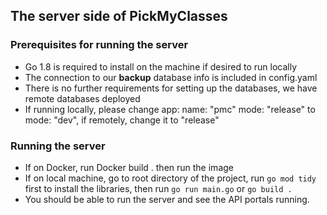 ## The server side of PickMyClasses

### Prerequisites for running the server

- Go 1.8 is required to install on the machine if desired to run locally
- The connection to our **backup** database info is included in config.yaml
- There is no further requirements for setting up the databases, we have remote databases deployed
- If running locally, please change app:
  name: "pmc"
  mode: "release" to mode: "dev", if remotely, change it to "release"

### Running the server

- If on Docker, run Docker build . then run the image 
- If on local machine, go to root directory of the project, run `go mod tidy` first to install the libraries, then run `go run main.go` or `go build .`
- You should be able to run the server and see the API portals running.